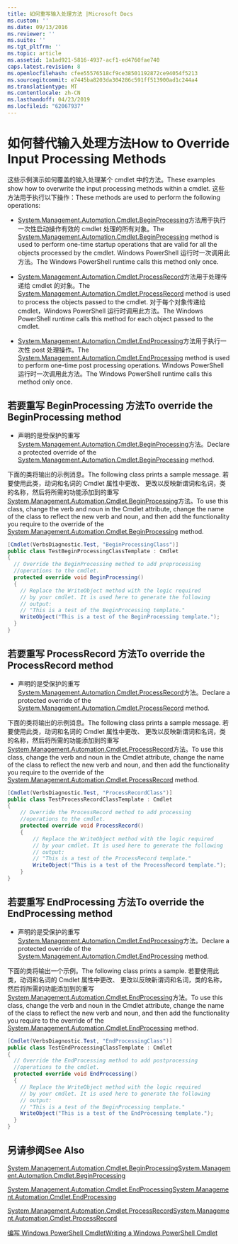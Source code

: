```yaml
---
title: 如何重写输入处理方法 |Microsoft Docs
ms.custom: ''
ms.date: 09/13/2016
ms.reviewer: ''
ms.suite: ''
ms.tgt_pltfrm: ''
ms.topic: article
ms.assetid: 1a1ad921-5816-4937-acf1-ed4760fae740
caps.latest.revision: 8
ms.openlocfilehash: cfee55576518cf9ce38501192872ce94054f5213
ms.sourcegitcommit: e7445ba8203da304286c591ff513900ad1c244a4
ms.translationtype: MT
ms.contentlocale: zh-CN
ms.lasthandoff: 04/23/2019
ms.locfileid: "62067937"
---
```

# <a name="how-to-override-input-processing-methods"></a><span data-ttu-id="d4d43-102">如何替代输入处理方法</span><span class="sxs-lookup"><span data-stu-id="d4d43-102">How to Override Input Processing Methods</span></span>

<span data-ttu-id="d4d43-103">这些示例演示如何覆盖的输入处理某个 cmdlet 中的方法。</span><span class="sxs-lookup"><span data-stu-id="d4d43-103">These examples show how to overwrite the input processing methods within a cmdlet.</span></span> <span data-ttu-id="d4d43-104">这些方法用于执行以下操作：</span><span class="sxs-lookup"><span data-stu-id="d4d43-104">These methods are used to perform the following operations:</span></span>

- <span data-ttu-id="d4d43-105">[System.Management.Automation.Cmdlet.BeginProcessing](/dotnet/api/System.Management.Automation.Cmdlet.BeginProcessing)方法用于执行一次性启动操作有效的 cmdlet 处理的所有对象。</span><span class="sxs-lookup"><span data-stu-id="d4d43-105">The [System.Management.Automation.Cmdlet.BeginProcessing](/dotnet/api/System.Management.Automation.Cmdlet.BeginProcessing) method is used to perform one-time startup operations that are valid for all the objects processed by the cmdlet.</span></span> <span data-ttu-id="d4d43-106">Windows PowerShell 运行时一次调用此方法。</span><span class="sxs-lookup"><span data-stu-id="d4d43-106">The Windows PowerShell runtime calls this method only once.</span></span>

- <span data-ttu-id="d4d43-107">[System.Management.Automation.Cmdlet.ProcessRecord](/dotnet/api/System.Management.Automation.Cmdlet.ProcessRecord)方法用于处理传递给 cmdlet 的对象。</span><span class="sxs-lookup"><span data-stu-id="d4d43-107">The [System.Management.Automation.Cmdlet.ProcessRecord](/dotnet/api/System.Management.Automation.Cmdlet.ProcessRecord) method is used to process the objects passed to the cmdlet.</span></span> <span data-ttu-id="d4d43-108">对于每个对象传递给 cmdlet，Windows PowerShell 运行时调用此方法。</span><span class="sxs-lookup"><span data-stu-id="d4d43-108">The Windows PowerShell runtime calls this method for each object passed to the cmdlet.</span></span>

- <span data-ttu-id="d4d43-109">[System.Management.Automation.Cmdlet.EndProcessing](/dotnet/api/System.Management.Automation.Cmdlet.EndProcessing)方法用于执行一次性 post 处理操作。</span><span class="sxs-lookup"><span data-stu-id="d4d43-109">The [System.Management.Automation.Cmdlet.EndProcessing](/dotnet/api/System.Management.Automation.Cmdlet.EndProcessing) method is used to perform one-time post processing operations.</span></span> <span data-ttu-id="d4d43-110">Windows PowerShell 运行时一次调用此方法。</span><span class="sxs-lookup"><span data-stu-id="d4d43-110">The Windows PowerShell runtime calls this method only once.</span></span>

## <a name="to-override-the-beginprocessing-method"></a><span data-ttu-id="d4d43-111">若要重写 BeginProcessing 方法</span><span class="sxs-lookup"><span data-stu-id="d4d43-111">To override the BeginProcessing method</span></span>

- <span data-ttu-id="d4d43-112">声明的是受保护的重写[System.Management.Automation.Cmdlet.BeginProcessing](/dotnet/api/System.Management.Automation.Cmdlet.BeginProcessing)方法。</span><span class="sxs-lookup"><span data-stu-id="d4d43-112">Declare a protected override of the [System.Management.Automation.Cmdlet.BeginProcessing](/dotnet/api/System.Management.Automation.Cmdlet.BeginProcessing) method.</span></span>

<span data-ttu-id="d4d43-113">下面的类将输出的示例消息。</span><span class="sxs-lookup"><span data-stu-id="d4d43-113">The following class prints a sample message.</span></span> <span data-ttu-id="d4d43-114">若要使用此类，动词和名词的 Cmdlet 属性中更改、 更改以反映新谓词和名词，类的名称，然后将所需的功能添加到的重写[System.Management.Automation.Cmdlet.BeginProcessing](/dotnet/api/System.Management.Automation.Cmdlet.BeginProcessing)方法。</span><span class="sxs-lookup"><span data-stu-id="d4d43-114">To use this class, change the verb and noun in the Cmdlet attribute, change the name of the class to reflect the new verb and noun, and then add the functionality you require to the override of the [System.Management.Automation.Cmdlet.BeginProcessing](/dotnet/api/System.Management.Automation.Cmdlet.BeginProcessing) method.</span></span>

```csharp
[Cmdlet(VerbsDiagnostic.Test, "BeginProcessingClass")]
public class TestBeginProcessingClassTemplate : Cmdlet
{
  // Override the BeginProcessing method to add preprocessing
  //operations to the cmdlet.
  protected override void BeginProcessing()
  {
    // Replace the WriteObject method with the logic required
    // by your cmdlet. It is used here to generate the following
    // output:
    // "This is a test of the BeginProcessing template."
    WriteObject("This is a test of the BeginProcessing template.");
  }
}
```

## <a name="to-override-the-processrecord-method"></a><span data-ttu-id="d4d43-115">若要重写 ProcessRecord 方法</span><span class="sxs-lookup"><span data-stu-id="d4d43-115">To override the ProcessRecord method</span></span>

- <span data-ttu-id="d4d43-116">声明的是受保护的重写[System.Management.Automation.Cmdlet.ProcessRecord](/dotnet/api/System.Management.Automation.Cmdlet.ProcessRecord)方法。</span><span class="sxs-lookup"><span data-stu-id="d4d43-116">Declare a protected override of the [System.Management.Automation.Cmdlet.ProcessRecord](/dotnet/api/System.Management.Automation.Cmdlet.ProcessRecord) method.</span></span>

<span data-ttu-id="d4d43-117">下面的类将输出的示例消息。</span><span class="sxs-lookup"><span data-stu-id="d4d43-117">The following class prints a sample message.</span></span> <span data-ttu-id="d4d43-118">若要使用此类，动词和名词的 Cmdlet 属性中更改、 更改以反映新谓词和名词，类的名称，然后将所需的功能添加到的重写[System.Management.Automation.Cmdlet.ProcessRecord](/dotnet/api/System.Management.Automation.Cmdlet.ProcessRecord)方法。</span><span class="sxs-lookup"><span data-stu-id="d4d43-118">To use this class, change the verb and noun in the Cmdlet attribute, change the name of the class to reflect the new verb and noun, and then add the functionality you require to the override of the [System.Management.Automation.Cmdlet.ProcessRecord](/dotnet/api/System.Management.Automation.Cmdlet.ProcessRecord) method.</span></span>

```csharp
[Cmdlet(VerbsDiagnostic.Test, "ProcessRecordClass")]
public class TestProcessRecordClassTemplate : Cmdlet
{
    // Override the ProcessRecord method to add processing
    //operations to the cmdlet.
    protected override void ProcessRecord()
    {
        // Replace the WriteObject method with the logic required
        // by your cmdlet. It is used here to generate the following
        // output:
        // "This is a test of the ProcessRecord template."
        WriteObject("This is a test of the ProcessRecord template.");
    }
}

```

## <a name="to-override-the-endprocessing-method"></a><span data-ttu-id="d4d43-119">若要重写 EndProcessing 方法</span><span class="sxs-lookup"><span data-stu-id="d4d43-119">To override the EndProcessing method</span></span>

- <span data-ttu-id="d4d43-120">声明的是受保护的重写[System.Management.Automation.Cmdlet.EndProcessing](/dotnet/api/System.Management.Automation.Cmdlet.EndProcessing)方法。</span><span class="sxs-lookup"><span data-stu-id="d4d43-120">Declare a protected override of the [System.Management.Automation.Cmdlet.EndProcessing](/dotnet/api/System.Management.Automation.Cmdlet.EndProcessing) method.</span></span>

<span data-ttu-id="d4d43-121">下面的类将输出一个示例。</span><span class="sxs-lookup"><span data-stu-id="d4d43-121">The following class prints a sample.</span></span> <span data-ttu-id="d4d43-122">若要使用此类，动词和名词的 Cmdlet 属性中更改、 更改以反映新谓词和名词，类的名称，然后将所需的功能添加到的重写[System.Management.Automation.Cmdlet.EndProcessing](/dotnet/api/System.Management.Automation.Cmdlet.EndProcessing)方法。</span><span class="sxs-lookup"><span data-stu-id="d4d43-122">To use this class, change the verb and noun in the Cmdlet attribute, change the name of the class to reflect the new verb and noun, and then add the functionality you require to the override of the [System.Management.Automation.Cmdlet.EndProcessing](/dotnet/api/System.Management.Automation.Cmdlet.EndProcessing) method.</span></span>

```csharp
[Cmdlet(VerbsDiagnostic.Test, "EndProcessingClass")]
public class TestEndProcessingClassTemplate : Cmdlet
{
  // Override the EndProcessing method to add postprocessing
  //operations to the cmdlet.
  protected override void EndProcessing()
  {
    // Replace the WriteObject method with the logic required
    // by your cmdlet. It is used here to generate the following
    // output:
    // "This is a test of the BeginProcessing template."
    WriteObject("This is a test of the EndProcessing template.");
  }
}
```

## <a name="see-also"></a><span data-ttu-id="d4d43-123">另请参阅</span><span class="sxs-lookup"><span data-stu-id="d4d43-123">See Also</span></span>

[<span data-ttu-id="d4d43-124">System.Management.Automation.Cmdlet.BeginProcessing</span><span class="sxs-lookup"><span data-stu-id="d4d43-124">System.Management.Automation.Cmdlet.BeginProcessing</span></span>](/dotnet/api/System.Management.Automation.Cmdlet.BeginProcessing)

[<span data-ttu-id="d4d43-125">System.Management.Automation.Cmdlet.EndProcessing</span><span class="sxs-lookup"><span data-stu-id="d4d43-125">System.Management.Automation.Cmdlet.EndProcessing</span></span>](/dotnet/api/System.Management.Automation.Cmdlet.EndProcessing)

[<span data-ttu-id="d4d43-126">System.Management.Automation.Cmdlet.ProcessRecord</span><span class="sxs-lookup"><span data-stu-id="d4d43-126">System.Management.Automation.Cmdlet.ProcessRecord</span></span>](/dotnet/api/System.Management.Automation.Cmdlet.ProcessRecord)

[<span data-ttu-id="d4d43-127">编写 Windows PowerShell Cmdlet</span><span class="sxs-lookup"><span data-stu-id="d4d43-127">Writing a Windows PowerShell Cmdlet</span></span>](./writing-a-windows-powershell-cmdlet.md)
